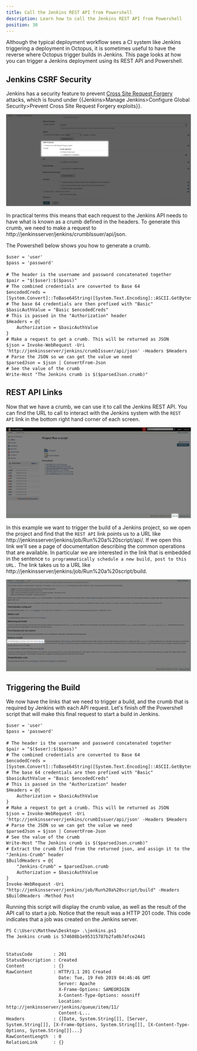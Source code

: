 ```yaml
---
title: Call the Jenkins REST API from Powershell
description: Learn how to call the Jenkins REST API from Powershell
position: 30
---
```


Although the typical deployment workflow sees a CI system like Jenkins triggering a deployment in Octopus, it is sometimes useful to have the reverse where Octopus trigger builds in Jenkins. This page looks at how you can trigger a Jenkins deployment using its REST API and Powershell.

## Jenkins CSRF Security

Jenkins has a security feature to prevent [Cross Site Request Forgery](https://support.cloudbees.com/hc/en-us/articles/219257077-CSRF-Protection-Explained) attacks, which is found under {{Jenkins>Manage Jenkins>Configure Global Security>Prevent Cross Site Request Forgery exploits}}.

![](csrf.png "width=500")

In practical terms this means that each request to the Jenkins API needs to have what is known as a crumb defined in the headers. To generate this crumb, we need to make a request to http://jenkinsserver/jenkins/crumbIssuer/api/json.

The Powershell below shows you how to generate a crumb.

```
$user = 'user'
$pass = 'password'

# The header is the username and password concatenated together
$pair = "$($user):$($pass)"
# The combined credentials are converted to Base 64
$encodedCreds = [System.Convert]::ToBase64String([System.Text.Encoding]::ASCII.GetBytes($pair))
# The base 64 credentials are then prefixed with "Basic"
$basicAuthValue = "Basic $encodedCreds"
# This is passed in the "Authorization" header
$Headers = @{
    Authorization = $basicAuthValue
}
# Make a request to get a crumb. This will be returned as JSON
$json = Invoke-WebRequest -Uri 'http://jenkinsserver/jenkins/crumbIssuer/api/json' -Headers $Headers
# Parse the JSON so we can get the value we need
$parsedJson = $json | ConvertFrom-Json
# See the value of the crumb
Write-Host "The Jenkins crumb is $($parsedJson.crumb)"
```

## REST API Links

Now that we have a crumb, we can use it to call the Jenkins REST API. You can find the URL to call to interact with the Jenkins system with the `REST API` link in the bottom right hand corner of each screen.

![](restapi.png "width=500")

In this example we want to trigger the build of a Jenkins project, so we open the project and find that the `REST API` link points us to a URL like http://jenkinsserver/jenkins/job/Run%20a%20script/api/. If we open this link we'll see a page of documentation describing the common operations that are available. In particular we are interested in the link that is embedded in the sentence `to programmatically schedule a new build, post to this URL.` The link takes us to a URL like http://jenkinsserver/jenkins/job/Run%20a%20script/build.

![](restapidocs.png "width=500")

## Triggering the Build

We now have the links that we need to trigger a build, and the crumb that is required by Jenkins with each API request. Let's finish off the Powershell script that will make this final request to start a build in Jenkins.

```
$user = 'user'
$pass = 'password'

# The header is the username and password concatenated together
$pair = "$($user):$($pass)"
# The combined credentials are converted to Base 64
$encodedCreds = [System.Convert]::ToBase64String([System.Text.Encoding]::ASCII.GetBytes($pair))
# The base 64 credentials are then prefixed with "Basic"
$basicAuthValue = "Basic $encodedCreds"
# This is passed in the "Authorization" header
$Headers = @{
    Authorization = $basicAuthValue
}
# Make a request to get a crumb. This will be returned as JSON
$json = Invoke-WebRequest -Uri 'http://jenkinsserver/jenkins/crumbIssuer/api/json' -Headers $Headers
# Parse the JSON so we can get the value we need
$parsedJson = $json | ConvertFrom-Json
# See the value of the crumb
Write-Host "The Jenkins crumb is $($parsedJson.crumb)"
# Extract the crumb filed from the returned json, and assign it to the "Jenkins-Crumb" header
$BuildHeaders = @{
    "Jenkins-Crumb" = $parsedJson.crumb
    Authorization = $basicAuthValue
}
Invoke-WebRequest -Uri "http://jenkinsserver/jenkins/job/Run%20a%20script/build" -Headers $BuildHeaders -Method Post
```

Running this script will display the crumb value, as well as the result of the API call to start a job. Notice that the result was a HTTP 201 code. This code indicates that a job was created on the Jenkins server.

```
PS C:\Users\Matthew\Desktop> .\jenkins.ps1
The Jenkins crumb is 574608b1e95315787b2fa0b74fce2441


StatusCode        : 201
StatusDescription : Created
Content           : {}
RawContent        : HTTP/1.1 201 Created
                    Date: Tue, 19 Feb 2019 04:46:46 GMT
                    Server: Apache
                    X-Frame-Options: SAMEORIGIN
                    X-Content-Type-Options: nosniff
                    Location: http://jenkinsserver/jenkins/queue/item/11/
                    Content-L...
Headers           : {[Date, System.String[]], [Server, System.String[]], [X-Frame-Options, System.String[]], [X-Content-Type-Options, System.String[]]...}
RawContentLength  : 0
RelationLink      : {}
```
